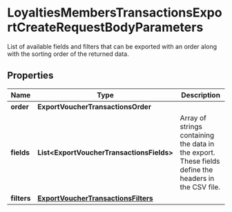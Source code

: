 

# LoyaltiesMembersTransactionsExportCreateRequestBodyParameters

List of available fields and filters that can be exported with an order along with the sorting order of the returned data.

## Properties

| Name | Type | Description |
|------------ | ------------- | ------------- |
|**order** | **ExportVoucherTransactionsOrder** |  |
|**fields** | **List&lt;ExportVoucherTransactionsFields&gt;** | Array of strings containing the data in the export. These fields define the headers in the CSV file. |
|**filters** | [**ExportVoucherTransactionsFilters**](ExportVoucherTransactionsFilters.md) |  |



